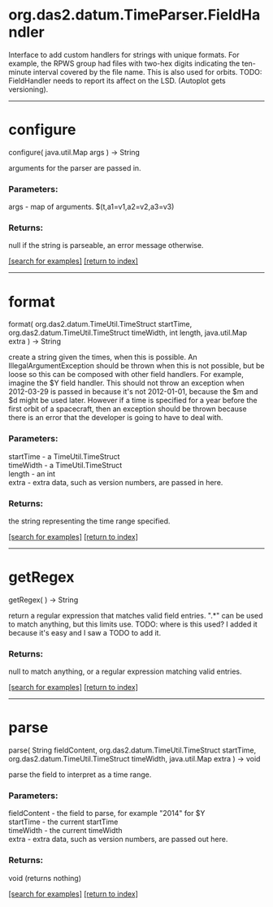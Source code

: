 # org.das2.datum.TimeParser.FieldHandler

Interface to add custom handlers for strings with unique formats.  For example, the RPWS group had files with
 two-hex digits indicating the ten-minute interval covered by the file name.  This is also used for orbits.
 TODO: FieldHandler needs to report its affect on the LSD.  (Autoplot gets versioning).

***
<a name="configure"></a>
# configure
configure( java.util.Map args ) &rarr; String

arguments for the parser are passed in.

### Parameters:
args - map of arguments.  $(t,a1=v1,a2=v2,a3=v3)

### Returns:
null if the string is parseable, an error message otherwise.

<a href="https://github.com/autoplot/dev/search?q=configure&unscoped_q=configure">[search for examples]</a>
<a href="https://github.com/autoplot/documentation/blob/master/javadoc/index-all.md">[return to index]</a>

***
<a name="format"></a>
# format
format( org.das2.datum.TimeUtil.TimeStruct startTime, org.das2.datum.TimeUtil.TimeStruct timeWidth, int length, java.util.Map extra ) &rarr; String

create a string given the times, when this is possible.  An IllegalArgumentException should be thrown when this is 
 not possible, but be loose so this can be composed with other field handlers.  For example, imagine the $Y field handler.
 This should not throw an exception when 2012-03-29 is passed in because it's not 2012-01-01, because the $m and $d might
 be used later.  However if a time is specified for a year before the first orbit of a spacecraft, then an exception
 should be thrown because there is an error that the developer is going to have to deal with.

### Parameters:
startTime - a TimeUtil.TimeStruct
<br>timeWidth - a TimeUtil.TimeStruct
<br>length - an int
<br>extra - extra data, such as version numbers, are passed in here.

### Returns:
the string representing the time range specified.

<a href="https://github.com/autoplot/dev/search?q=format&unscoped_q=format">[search for examples]</a>
<a href="https://github.com/autoplot/documentation/blob/master/javadoc/index-all.md">[return to index]</a>

***
<a name="getRegex"></a>
# getRegex
getRegex(  ) &rarr; String

return a regular expression that matches valid field entries.  ".*" can be used to match anything, but this limits use.
 TODO: where is this used?  I added it because it's easy and I saw a TODO to add it.

### Returns:
null to match anything, or a regular expression matching valid entries.

<a href="https://github.com/autoplot/dev/search?q=getRegex&unscoped_q=getRegex">[search for examples]</a>
<a href="https://github.com/autoplot/documentation/blob/master/javadoc/index-all.md">[return to index]</a>

***
<a name="parse"></a>
# parse
parse( String fieldContent, org.das2.datum.TimeUtil.TimeStruct startTime, org.das2.datum.TimeUtil.TimeStruct timeWidth, java.util.Map extra ) &rarr; void

parse the field to interpret as a time range.

### Parameters:
fieldContent - the field to parse, for example "2014" for $Y
<br>startTime - the current startTime
<br>timeWidth - the current timeWidth
<br>extra - extra data, such as version numbers, are passed out here.

### Returns:
void (returns nothing)


<a href="https://github.com/autoplot/dev/search?q=parse&unscoped_q=parse">[search for examples]</a>
<a href="https://github.com/autoplot/documentation/blob/master/javadoc/index-all.md">[return to index]</a>


